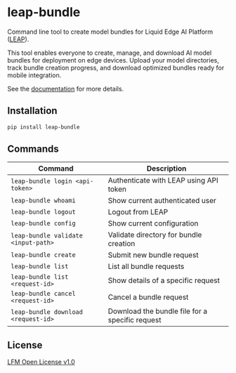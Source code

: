 # leap-bundle

Command line tool to create model bundles for Liquid Edge AI Platform ([LEAP](https://leap.liquid.ai)).

This tool enables everyone to create, manage, and download AI model bundles for deployment on edge devices. Upload your model directories, track bundle creation progress, and download optimized bundles ready for mobile integration.

See the [documentation](https://leap.liquid.ai/docs/leap-bundle/quick-start) for more details.

## Installation

```bash
pip install leap-bundle
```

## Commands

| Command | Description |
| --- | --- |
| `leap-bundle login <api-token>` | Authenticate with LEAP using API token |
| `leap-bundle whoami` | Show current authenticated user |
| `leap-bundle logout` | Logout from LEAP |
| `leap-bundle config` | Show current configuration |
| `leap-bundle validate <input-path>` | Validate directory for bundle creation |
| `leap-bundle create` | Submit new bundle request |
| `leap-bundle list` | List all bundle requests |
| `leap-bundle list <request-id>` | Show details of a specific request |
| `leap-bundle cancel <request-id>` | Cancel a bundle request |
| `leap-bundle download <request-id>` | Download the bundle file for a specific request |

## License

[LFM Open License v1.0](https://www.liquid.ai/lfm-license)

